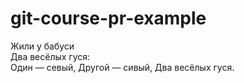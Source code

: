 # git-course-pr-example

Жили у бабуси  
Два весёлых гуся:  
Один — севый,
Другой — сивый,
Два весёлых гуся.  
